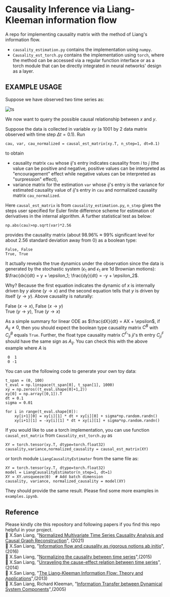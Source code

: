 # Causality Inference via Liang-Kleeman information flow  
 A repo for implementing causality matrix with the method of Liang's information flow.

* `causality_estimation.py` contains the implementation using `numpy`.    
* `Causality_est_torch.py` contains the implementation using `torch`, where the method can be accessed via a regular function interface or as a torch module that can be directly integrated in neural networks' design as a layer.    

 ## EXAMPLE USAGE  
Suppose we have observed two time series as:  

![ts](https://github.com/user-attachments/assets/572fcffe-96ed-4c65-a26f-eda1ab22ce6c)  

We now want to query the possible causal relationship between $x$ and $y$.  

Suppose the data is collected in variable $xy$ (a 1001 by 2 data matrix observed with time step $\Delta t = 0.1$). Run  
```
cau, var, cau_normalized = causal_est_matrix(xy.T, n_step=1, dt=0.1)
```
to obtain  
* causality matrix `cau` whose $ij$'s entry indicates causality from $i$ to $j$ (the value can be positive and negative, positive values can be interpreted as "encouragement" effect while negative values can be interpreted as "surpression" effect),   
* variance matrix for the estimation `var` whose $ij$'s entry is the variance for estimated causality value of $ij$'s entry in `cau` and normalized causality matrix `cau_normalized`.

Here `causal_est_matrix` is from `causality_estimation.py`, `n_step` gives the steps user specified for Euler finite difference scheme for estimation of derivatives in the internal algorithm. A further statistical test as below:
```
np.abs(cau)>np.sqrt(var)*2.56
```
provides the causality matrix (about 98.96% $\approx$ 99% significant level for about 2.56 standard deviation away from 0) as a boolean type:
```
False, False  
True, True
```
It actually reveals the true dynamics under the observation since the data is generated by the stochastic system ($\epsilon_1$ and $\epsilon_1$ are 1d Brownian motions):  
$\frac{dx}{dt} = y + \epsilon_1; \frac{dy}{dt} = -y + \epsilon_2$.   

Why? Because the first equation indicates the dynamic of $x$ is internally driven by $y$ alone ($y\rightarrow x$) and the second equation tells that $y$ is driven by itself ($y\rightarrow y$). Above causality is naturally: 

False ($x\rightarrow x$), False ($x\rightarrow y$)  
True ($y\rightarrow y$), True ($y\rightarrow x$)  

As a simple summary for linear ODE as $\frac{dX}{dt} = AX + \epsilon$, if $A_{ij} \neq 0$, then you should expect the boolean type causality matrix $C^B$ with $C_{ji}^B$ equals `True`. Further, the float type causality matrix $C^F$'s $ji$'s th entry $C_{ji}^F$ should have the same sign as $A_{ij}$. You can check this with the above example where $A$ is 
```
 0  1
 0 -1
```

You can use the following code to generate your own toy data:  
```
t_span = (0, 100)
t_eval = np.linspace(t_span[0], t_span[1], 1000)
xy = np.zeros((t_eval.shape[0]+1,2))
xy[0] = np.array([0,1]).T
dt = 0.1
sigma = 0.01

for i in range(t_eval.shape[0]):
    xy[i+1][0] = xy[i][1] * dt + xy[i][0] + sigma*np.random.randn()
    xy[i+1][1] = -xy[i][1] * dt + xy[i][1] + sigma*np.random.randn()
```

If you would like to use a torch implementation, you can use function `causal_est_matrix` from `Causality_est_torch.py` as 
```
XY = torch.tensor(xy.T, dtype=torch.float32)
causality,variance,normalized_causality = causal_est_matrix(XY)
```  
or torch module `LiangCausalityEstimator` from the same file as:  
```
XY = torch.tensor(xy.T, dtype=torch.float32)
model = LiangCausalityEstimator(n_step=1, dt=1)
XY = XY.unsqueeze(0)  # Add batch dimension
causality, variance, normalized_causality = model(XY)
```
They should provide the same result. Please find some more examples in `examples.ipynb`.


## Reference
Please kindly cite this repository and following papers if you find this repo helpful in your project.  
    📑 X.San Liang, "[Normalized Multivariate Time Series Causality Analysis and Causal Graph Reconstruction](https://www.mdpi.com/1099-4300/23/6/679)", (2021)   
    📑 X.San Liang, "[Information flow and causality as rigorous notions ab initio](https://journals.aps.org/pre/abstract/10.1103/PhysRevE.94.052201)",(2016)  
    📑 X.San Liang, "[Normalizing the causality between time series](https://journals.aps.org/pre/abstract/10.1103/PhysRevE.92.022126)",(2015)  
    📑 X.San Liang, "[Unraveling the cause-effect relation between time series](https://journals.aps.org/pre/abstract/10.1103/PhysRevE.90.052150)",(2014)  
    📑 X.San Liang, "[The Liang-Kleeman Information Flow: Theory and Applications](https://www.mdpi.com/1099-4300/15/1/327)",(2013)  
    📑 X.San Liang, Richard Kleeman, "[Information Transfer between Dynamical System Components](https://journals.aps.org/prl/abstract/10.1103/PhysRevLett.95.244101)",(2005)
    

